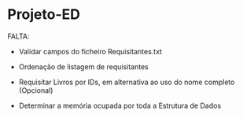 # Projeto-ED

FALTA:
  - Validar campos do ficheiro Requisitantes.txt
  
  - Ordenação de listagem de requisitantes
  
  - Requisitar Livros por IDs, em alternativa ao uso do nome completo (Opcional)
    
  - Determinar a memória ocupada por toda a Estrutura de Dados
